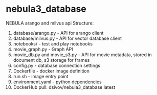 # nebula3_database
NEBULA arango and milvus api
Structure: 
1. database/arango.py - API for arango client
2. database/milvus.py - API for vector database client
5. notebooks/ -  test and play notebooks 
6. movie_graph.py - Graph API
7. movie_db.py and movie_s3.py - API for movie metadata, stored in document db, s3 storage for frames
8. config.py - database connection settings
9. Dockerfile - docker image definition
10. run.sh - image entry point
11. environment.yaml - python dependencies
12. DockerHub pull: dsivov/nebula3_database:latest
